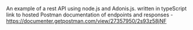 An example of a rest API using node.js and Adonis.js.
written in typeScript
link to hosted Postman documentation of endpoints and responses - https://documenter.getpostman.com/view/27357950/2s93z58jNF
